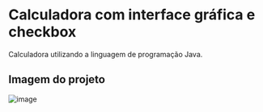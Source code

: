 
# Calculadora com interface gráfica e checkbox




Calculadora utilizando a linguagem de programação Java.

## Imagem do projeto
![image](https://user-images.githubusercontent.com/72284498/194196097-d9fd0b0f-d1c6-40f3-84ce-bc4a7e31c21a.png)
